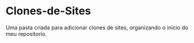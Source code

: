 # Clones-de-Sites
Uma pasta criada para adicionar clones de sites, organizando o inicio do meu repositorio.

